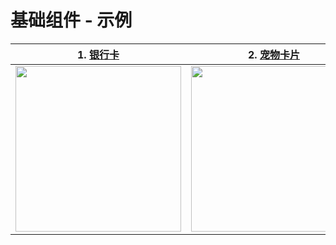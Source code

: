 # 基础组件 - 示例

|1. [银行卡](./credit_card.dart)|2. [宠物卡片](./pet_card.dart)|3. [朋友圈](./friend_circle.dart)|
|----|---|---|
|<img width="265" src="./screen_shots/flutter_MVC_A.png"/>|<img width="265" src="./screen_shots/flutter_MVC_B.png"/>|<img width="265" src="./screen_shots/flutter_MVC_C.png"/>|
